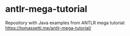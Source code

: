 # antlr-mega-tutorial
Repository with Java examples from ANTLR mega tutorial: https://tomassetti.me/antlr-mega-tutorial/
